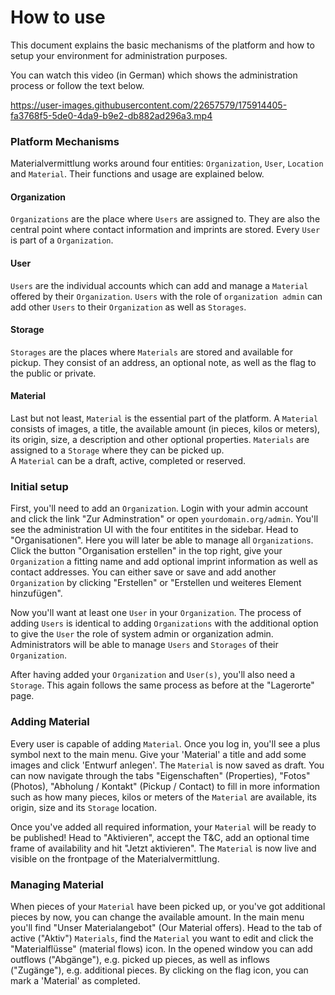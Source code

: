 # How to use

This document explains the basic mechanisms of the platform and how to setup
your environment for administration purposes.

You can watch this video (in German) which shows the administration process or follow 
the text below.



https://user-images.githubusercontent.com/22657579/175914405-fa3768f5-5de0-4da9-b9e2-db882ad296a3.mp4

### Platform Mechanisms

Materialvermittlung works around four entities: `Organization`, `User`,
`Location` and `Material`. Their functions and usage are explained below.

#### Organization

`Organizations` are the place where `Users` are assigned to. They are also the central point where
contact information and imprints are stored. Every `User` is part of a `Organization`.

#### User

`Users` are the individual accounts which can add and manage a
`Material` offered by their `Organization`. `Users` with the role of `organization admin` can
add other `Users` to their `Organization` as well as `Storages`.

#### Storage

`Storages` are the places where `Materials` are stored and available for pickup. They consist
of an address, an optional note, as well as the flag to the public or private.

#### Material

Last but not least, `Material` is the essential part of the platform. A `Material` consists of
images, a title, the available amount (in pieces, kilos or meters), its origin, size, a description
and other optional properties. `Materials` are assigned to a `Storage` where they can be picked up.  
A `Material` can be a draft, active, completed or reserved.


### Initial setup

First, you'll need to add an `Organization`. Login with your admin account and click
the link "Zur Adminstration" or open `yourdomain.org/admin`. You'll see the administration UI
with the four entitites in the sidebar. Head to "Organisationen". Here you will later be able
to manage all `Organizations`. Click the button "Organisation erstellen" in the top right,
give your `Organization` a fitting name and add optional imprint information as well as contact
addresses. You can either save or save and add another `Organization` by clicking "Erstellen"
or "Erstellen und weiteres Element hinzufügen".

Now you'll want at least one `User` in your `Organization`. The process of adding `Users` is
identical to adding `Organizations` with the additional option to give the `User` the role of
system admin or organization admin. Administrators will be able to manage `Users` and `Storages`
of their `Organization`.

After having added your `Organization` and `User(s)`, you'll also need a `Storage`. This again
follows the same process as before at the "Lagerorte" page.

### Adding Material

Every user is capable of adding `Material`. Once you log in, you'll see a plus symbol next to
the main menu. Give your 'Material' a title and add some images and click 'Entwurf anlegen'.
The `Material` is now saved as draft. You can now navigate through the tabs
"Eigenschaften" (Properties), "Fotos" (Photos), "Abholung / Kontakt" (Pickup / Contact) to
fill in more information such as how many pieces, kilos or meters of the `Material`
are available, its origin, size and its `Storage` location.

Once you've added all required information, your `Material` will be ready to be published!
Head to "Aktivieren", accept the T&C, add an optional time frame of availability and hit
"Jetzt aktivieren". The `Material` is now live and visible on the frontpage of the
Materialvermittlung.


### Managing Material

When pieces of your `Material` have been picked up, or you've got additional pieces by now,
you can change the available amount. In the main menu you'll find "Unser Materialangebot"
(Our Material offers). Head to the tab of active ("Aktiv") `Materials`, find the `Material`
you want to edit and click the "Materialflüsse" (material flows) icon. In the opened window
you can add outflows ("Abgänge"), e.g. picked up pieces, as well as inflows ("Zugänge"), e.g.
additional pieces. By clicking on the flag icon, you can mark a 'Material' as completed.
